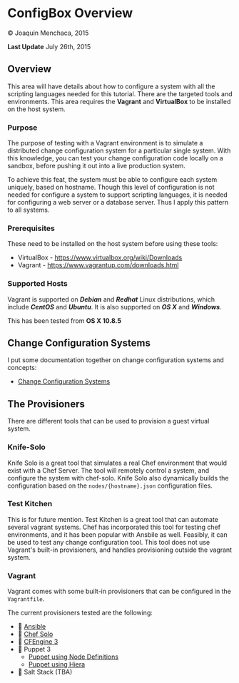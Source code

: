 # ConfigBox Overview

© Joaquin Menchaca, 2015

**Last Update** July 26th, 2015

## Overview

This area will have details about how to configure a system with all the scripting languages needed for this tutorial.  There are the targeted tools and environments.  This area requires the **Vagrant** and **VirtualBox** to be installed on the host system.

### Purpose

The purpose of testing with a Vagrant environment is to simulate a distributed change configuration system for a particular single system.  With this knowledge, you can test your change configuration code locally on a sandbox, before pushing it out into a live production system.  

To achieve this feat, the system must be able to configure each system uniquely, based on hostname.  Though this level of configuration is not needed for configure a system to support scripting languages, it is needed for configuring a web server or a database server.  Thus I apply this pattern to all systems.

### Prerequisites

These need to be installed on the host system before using these tools:

* VirtualBox - https://www.virtualbox.org/wiki/Downloads
* Vagrant - https://www.vagrantup.com/downloads.html

### Supported Hosts

Vagrant is supported on ***Debian*** and ***Redhat*** Linux distributions, which include ***CentOS*** and ***Ubuntu***.  It is also supported on ***OS X*** and ***Windows***.

This has been tested from **OS X 10.8.5**

## Change Configuration Systems

I put some documentation together on change configuration systems and concepts:

* [Change Configuration Systems](CONFIGSYSTEMS.md)

## The Provisioners

There are different tools that can be used to provision a guest virtual system.

### Knife-Solo

Knife Solo is a great tool that simulates a real Chef environment that would exist with a Chef Server.  The tool will remotely control a system, and configure the system with chef-solo.  Knife Solo also dynamically builds the configuration based on the `nodes/{hostname}.json` configuration files.

### Test Kitchen

This is for future mention.  Test Kitchen is a great tool that can automate several vagrant systems.  Chef has incorporated this tool for testing chef environments, and it has been popular with Ansbile as well.  Feasibly, it can be used to test any change configuration tool.  This tool does not use Vagrant's built-in provisioners, and handles provisioning outside the vagrant system.

### Vagrant

Vagrant comes with some built-in provisioners that can be configured in the `Vagrantfile`.

The current provisioners tested are the following:

  * :snake: [Ansible](vagrant/ansible)
  * :gem: [Chef Solo](vagrant/chef-solo)
  * :page_with_curl: [CFEngine 3](vagrant/cfengine)
  * :gem: Puppet 3
    * [Puppet using Node Definitions](vagrant/puppet-node)
    * [Puppet using Hiera](vagrant/puppet-hiera-yaml)
  * :snake: Salt Stack (TBA)
